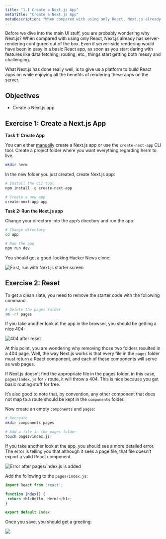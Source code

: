 ```yaml
---
title: "1.1 Create a Next.js App"
metaTitle: "Create a Next.js App"
metaDescription: "When compared with using only React, Next.js already has server-rendering configured out of the box."
---
```


Before we dive into the main UI stuff, you are probably wondering why Next.js? When compared with using only React, Next.js already has server-rendering configured out of the box. Even if server-side rendering would have been in easy in a basic React app, as soon as you start daring with features like data fetching, routing, etc., things start getting both messy and challenging.

What Next.js has done really well, is to give us a platform to build React apps on while enjoying all the benefits of rendering these apps on the server.


## Objectives


- Create a Next.js app


## Exercise 1: Create a Next.js App

**Task 1: Create App**

You can either [manually](https://github.com/zeit/next.js/#manual-setup) create a Next.js app or use the `create-next-app` CLI tool. Create a project folder where you want everything regarding herm to live.

```bash
mkdir herm
```

In the new folder you just created, create Next.js app:

```bash
# Install the CLI tool
npm install -g create-next-app

# Create a new app
create-next-app app
```


**Task 2: Run the Next.js app**

Change your directory into the app’s directory and run the app:

```bash
# Change directory
cd app

# Run the app
npm run dev
```

You should get a good-looking Hacker News clone:


![First, run with Next.js starter screen](https://res.cloudinary.com/codebeast/image/upload/v1591516611/CleanShot_2020-06-07_at_11.56.35_2x.png)


## Exercise 2: Reset

To get a clean slate, you need to remove the starter code with the following command.

```bash
# Delete the pages folder
rm -rf pages
```

If you take another look at the app in the browser, you should be getting a nice 404:


![404 after reset](https://paper-attachments.dropbox.com/s_B020FEEBF4767840022187CA0BA6A0F6CA541E25134EC513599691F5CCDF563A_1578846877978_image.png)


At this point, you are wondering why removing those two folders resulted in a 404 page. Well, the way Next.js works is that every file in the `pages` folder must return a React component, and each of these components will serve as web pages.

If Next.js doesn’t find the appropriate file in the pages folder, in this case, `pages/index.js` for `/` route, it will throw a 404. This is nice because you get basic routing stuff for free.

It’s also good to note that, by convention, any other component that does not map to a route should be kept in the `components` folder.

Now create an empty `components` and `pages`:

```bash
# Recreate
mkdir components pages

# Add a file in the pages folder
touch pages/index.js
```

If you take another look at the app, you should see a more detailed error. The error is telling you that although it sees a page file, that file doesn’t export a valid React component.


![Error after pages/index.js is added](https://res.cloudinary.com/codebeast/image/upload/v1591516927/CleanShot_2020-06-07_at_12.01.57_2x.png)


Add the following to the `pages/index.js`:

```js
import React from 'react';

function Index() {
 return <h1>Hello, Herm!</h1>;
}

export default Index
```

Once you save, you should get a greeting:


![](https://paper-attachments.dropbox.com/s_B020FEEBF4767840022187CA0BA6A0F6CA541E25134EC513599691F5CCDF563A_1578847588292_image.png)


